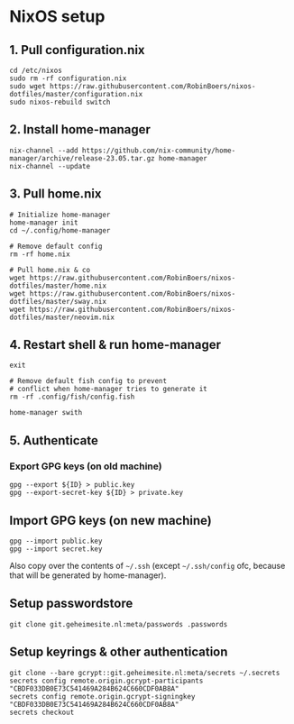 # NixOS setup

## 1. Pull configuration.nix

```shell
cd /etc/nixos
sudo rm -rf configuration.nix
sudo wget https://raw.githubusercontent.com/RobinBoers/nixos-dotfiles/master/configuration.nix
sudo nixos-rebuild switch
```

## 2. Install home-manager

```shell
nix-channel --add https://github.com/nix-community/home-manager/archive/release-23.05.tar.gz home-manager
nix-channel --update
```

## 3. Pull home.nix

```shell
# Initialize home-manager
home-manager init
cd ~/.config/home-manager

# Remove default config
rm -rf home.nix

# Pull home.nix & co
wget https://raw.githubusercontent.com/RobinBoers/nixos-dotfiles/master/home.nix
wget https://raw.githubusercontent.com/RobinBoers/nixos-dotfiles/master/sway.nix
wget https://raw.githubusercontent.com/RobinBoers/nixos-dotfiles/master/neovim.nix
```

## 4. Restart shell & run home-manager

```shell
exit

# Remove default fish config to prevent
# conflict when home-manager tries to generate it
rm -rf .config/fish/config.fish

home-manager swith
```

## 5. Authenticate

### Export GPG keys (on old machine)

```shell
gpg --export ${ID} > public.key
gpg --export-secret-key ${ID} > private.key
```

## Import GPG keys (on new machine)

```shell
gpg --import public.key
gpg --import secret.key
```

Also copy over the contents of `~/.ssh` (except `~/.ssh/config` ofc, because that will be generated by home-manager).

## Setup passwordstore

```shell
git clone git.geheimesite.nl:meta/passwords .passwords
```

## Setup keyrings & other authentication

```shell
git clone --bare gcrypt::git.geheimesite.nl:meta/secrets ~/.secrets
secrets config remote.origin.gcrypt-participants "CBDF033DB0E73C541469A284B624C660CDF0AB8A"
secrets config remote.origin.gcrypt-signingkey "CBDF033DB0E73C541469A284B624C660CDF0AB8A"
secrets checkout
```
